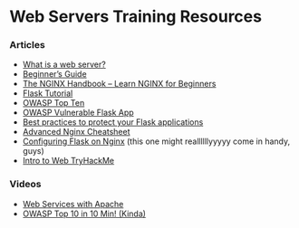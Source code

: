 # Web Servers Training Resources

### Articles

- <a href="https://developer.mozilla.org/en-US/docs/Learn_web_development/Howto/Web_mechanics/What_is_a_web_server" target="_blank">What is a web server?</a>  
- <a href="https://nginx.org/en/docs/beginners_guide.html" target="_blank">Beginner’s Guide</a>  
- <a href="https://www.freecodecamp.org/news/the-nginx-handbook/" target="_blank">The NGINX Handbook – Learn NGINX for Beginners</a>  
- <a href="https://www.geeksforgeeks.org/flask-tutorial/" target="_blank">Flask Tutorial</a>  
- <a href="https://owasp.org/www-project-top-ten/" target="_blank">OWASP Top Ten</a>  
- <a href="https://owasp.org/www-project-vulnerable-flask-app/" target="_blank">OWASP Vulnerable Flask App</a>  
- <a href="https://escape.tech/blog/best-practices-protect-flask-applications/" target="_blank">Best practices to protect your Flask applications</a>  
- <a href="https://virtubox.github.io/advanced-nginx-cheatsheet/" target="_blank">Advanced Nginx Cheatsheet</a>
- <a href="https://www.digitalocean.com/community/tutorials/how-to-serve-flask-applications-with-gunicorn-and-nginx-on-ubuntu-22-04" target="_blank">Configuring Flask on Nginx</a> (this one might reallllllyyyyy come in handy, guys)
- <a href="https://tryhackme.com/room/webapplicationbasics" target="_blank">Intro to Web TryHackMe</a>

### Videos

- <a href="https://www.youtube.com/watch?v=PFvFsiLSu94" target="_blank">Web Services with Apache</a>  
- <a href="http://youtube.com/watch?v=3Zxuhwct9uk" target="_blank">OWASP Top 10 in 10 Min! (Kinda)</a>  
